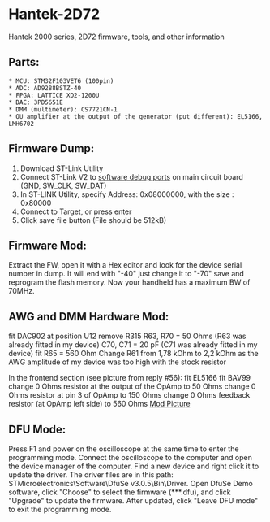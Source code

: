 # Hantek-2D72
 Hantek 2000 series, 2D72 firmware, tools, and other information


## Parts:
    * MCU: STM32F103VET6 (100pin)
    * ADC: AD9288BSTZ-40
    * FPGA: LATTICE XO2-1200U
    * DAC: 3PD5651E
    * DMM (multimeter): CS7721CN-1
    * OU amplifier at the output of the generator (put different): EL5166, LMH6702

## Firmware Dump:
1. Download ST-Link Utility
2. Connect ST-Link V2 to [software debug ports](Software-Debug-Ports.jpg) on main circuit board (GND, SW_CLK, SW_DAT)
3. In ST-LINK Utility, specify Address: 0x08000000, with the size : 0x80000
4. Connect to Target, or press enter
5. Click save file button (File should be 512kB)

## Firmware Mod:
Extract the FW, open it with a Hex editor and look for the device serial number in dump. It will end with "-40" just change it to "-70" save and reprogram the flash memory. Now your handheld has a maximum BW of 70MHz.

## AWG and DMM Hardware Mod:
fit DAC902 at position U12
remove R315
R63, R70 = 50 Ohms (R63 was already fitted in my device)
C70, C71 = 20 pF (C71 was already fitted in my device)
fit R65 = 560 Ohm
Change R61 from 1,78 kOhm to 2,2 kOhm as the AWG amplitude of my device was too high with the stock resistor

In the frontend section (see picture from reply #56):
fit EL5166
fit BAV99
change 0 Ohms resistor at the output of the OpAmp to 50 Ohms
change 0 Ohms resistor at pin 3 of OpAmp to 150 Ohms
change 0 Ohms feedback resistor (at OpAmp left side) to 560 Ohms
[Mod Picture](AWG-Mod.jpg)

## DFU Mode:
Press F1 and power on the oscilloscope at the same time to enter the programming mode.
Connect the oscilloscope to the computer and open the device manager of the computer.
Find a new device and right click it to update the driver. The driver files are in this path: STMicroelectronics\Software\DfuSe v3.0.5\Bin\Driver.
Open DfuSe Demo software, click "Choose" to select the firmware (***.dfu), and click "Upgrade" to update the firmware. After updated, click "Leave DFU mode" to exit the programming mode.